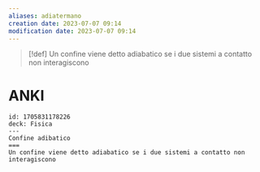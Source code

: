 ```yaml
---
aliases: adiatermano
creation date: 2023-07-07 09:14
modification date: 2023-07-07 09:14
---
```


> [!def]
> Un confine viene detto adiabatico se i due sistemi a contatto non interagiscono

# ANKI

```anki
id: 1705831178226
deck: Fisica
---
Confine adibatico
===
Un confine viene detto adiabatico se i due sistemi a contatto non interagiscono
```
